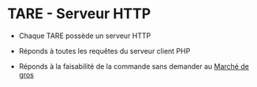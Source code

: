 # TARE - Serveur HTTP

- Chaque TARE possède un serveur HTTP

- Réponds à toutes les requêtes du serveur client PHP 

- Réponds à la faisabilité de la commande sans demander au <a href="MarcheGros.md">Marché de gros</a>

